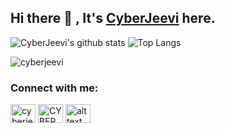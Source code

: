 
## Hi there 👋 , It's [CyberJeevi](http://cyberjeevi-blog.tk/) here.

![CyberJeevi's github stats](https://github-readme-stats.vercel.app/api?username=Cyberjeevi&count_private=true&show_icons=true&theme=dark)
![Top Langs](https://github-readme-stats.vercel.app/api/top-langs/?username=CyberJeevi&hide=&layout=compact&theme=dark)
<p><img align="center" src="https://github-readme-streak-stats.herokuapp.com/?user=cyberjeevi&theme=dark" alt="cyberjeevi" /></p>
<h3 align="left">Connect with me:</h3>
<p align="left">
<a href="https://twitter.com/cyberjeevi" target="blank"><img align="center" src="https://cdn.jsdelivr.net/npm/simple-icons@3.0.1/icons/twitter.svg" alt="cyberjeevi" height="30" width="40" /></a>
<a href="https://www.youtube.com/c/CYBERARENA" target="blank"><img align="center" src="https://cdn.jsdelivr.net/npm/simple-icons@3.0.1/icons/youtube.svg" alt="CYBERARENA" height="30" width="40" /></a>
<a href="https://instagram.com/its__me_cj"><img align="center" src="https://cdn.jsdelivr.net/npm/simple-icons@3.0.1/icons/instagram.svg" alt="alt text" width="40" height="30"></a>
</p>
<!--
**cyberjeevi/CyberJeevi** is a ✨ _special_ ✨ repository because its `README.md` (this file) appears on your GitHub profile.

Here are some ideas to get you started:

- 🔭 I’m currently working on ...
- 🌱 I’m currently learning ...
- 👯 I’m looking to collaborate on ...
- 🤔 I’m looking for help with ...
- 💬 Ask me about ...
- 📫 How to reach me: ...
- 😄 Pronouns: ...
- ⚡ Fun fact: ...
-->
